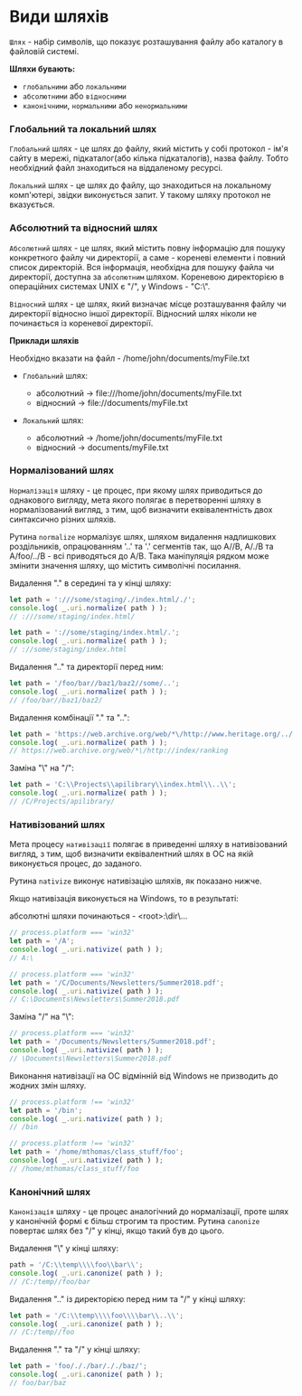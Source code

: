 # Види шляхів
`Шлях` - набір символів, що показує розташування файлу або каталогу в файловій системі.

**Шляхи бувають:**

- `глобальними` або `локальними`
- `абсолютними` або `відносними`
- `канонічними`, `нормальними` або `ненормальними`

### Глобальний та локальний шлях
`Глобальний` шлях - це шлях до файлу, який містить у собі протокол - ім'я сайту в мережі, підкаталог(або кілька підкаталогів), 
назва файлу. Тобто необхідний файл знаходиться на віддаленому ресурсі.

`Локальний` шлях - це шлях до файлу, що знаходиться на локальному комп'ютері, звідки виконується запит. У такому шляху 
протокол не вказується.

### Абсолютний та відносний шлях
`Абсолютний` шлях - це шлях, який містить повну інформацію для пошуку конкретного файлу чи директорії, а саме - кореневі
елементи і повний список директорій. Вся інформація, необхідна для пошуку файла чи директорії, доступна за `абсолютним` шляхом.
Кореневою директорією в операційних системах UNIX є "/", у Windows - "C:\\".

`Відносний` шлях - це шлях, який визначає місце розташування файлу чи директорії відносно іншої директорії.
Відносний шлях ніколи не починається із кореневої директорії.

**Приклади шляхів**

Необхідно вказати на файл - /home/john/documents/myFile.txt

- `Глобальний` шлях:
  - абсолютний -> file:///home/john/documents/myFile.txt
  - відносний -> file://documents/myFile.txt

- `Локальний` шлях:
  - абсолютний -> /home/john/documents/myFile.txt
  - відносний -> documents/myFile.txt

<!--  -->

### Нормалізований шлях

`Нормалізація` шляху - це процес, при якому шлях приводиться до однакового вигляду, мета якого полягає в перетворенні
шляху в нормалізований вигляд, з тим, щоб визначити еквівалентність двох синтаксично різних шляхів.

Рутина `normalize` нормалізує шлях, шляхом видалення надлишкових роздільників, опрацюванням '..' та '.' сегментів так,
що A//B, A/./B та A/foo/../B - всі приводяться до A/B. Така маніпуляція рядком може змінити значення шляху, 
що містить символічні посилання.

Видалення "." в середині та у кінці шляху:
```js
let path = ':///some/staging/./index.html/./';
console.log( _.uri.normalize( path ) ); 
// :///some/staging/index.html/
```

```js
let path = '://some/staging/index.html/.';
console.log( _.uri.normalize( path ) ); 
// ://some/staging/index.html
```
Видалення ".." та директорії перед ним:
```js
let path = '/foo/bar//baz1/baz2//some/..';
console.log( _.uri.normalize( path ) ); 
// /foo/bar//baz1/baz2/
```
Видалення комбінації "." та "..":
```js
let path = 'https://web.archive.org/web/*\/http://www.heritage.org/.././index/ranking/./.';
console.log( _.uri.normalize( path ) ); 
// https://web.archive.org/web/*\/http://index/ranking
```
Заміна "\\" на "/":
```js
let path = 'C:\\Projects\\apilibrary\\index.html\\..\\';
console.log( _.uri.normalize( path ) ); 
// /C/Projects/apilibrary/
```

### Нативізований шлях

Мета процесу `нативізації` полягає в приведенні шляху в нативізований вигляд, з тим, щоб 
визначити еквівалентний шлях в ОС на якій виконується процес, до заданого.

Рутина `nativize` виконує нативізацію шляхів, як показано нижче.

Якщо нативізація виконується на Windows, то в результаті:

абсолютні шляхи починаються - <root\>:\\dir\\...
```js
// process.platform === 'win32'
let path = '/A';
console.log( _.uri.nativize( path ) ); 
// A:\
```
```js
// process.platform === 'win32'
let path = '/C/Documents/Newsletters/Summer2018.pdf';
console.log( _.uri.nativize( path ) ); 
// C:\Documents\Newsletters\Summer2018.pdf
```
Заміна "/" на "\\":
```js
// process.platform === 'win32'
let path = '/Documents/Newsletters/Summer2018.pdf';
console.log( _.uri.nativize( path ) ); 
// \Documents\Newsletters\Summer2018.pdf
```
Виконання нативізації на ОС відмінній від Windows не призводить до жодних змін шляху.
```js
// process.platform !== 'win32'
let path = '/bin';
console.log( _.uri.nativize( path ) ); 
// /bin
```

```js
// process.platform !== 'win32'
let path = '/home/mthomas/class_stuff/foo';
console.log( _.uri.nativize( path ) ); 
// /home/mthomas/class_stuff/foo
```

### Канонічний шлях

`Канонізація` шляху - це процес аналогічний до нормалізації, проте шлях у канонічній формі є більш строгим та простим.
Рутина `canonize` повертає шлях без "/" у кінці, якщо такий був до цього.

Видалення "\\" у кінці шляху:
```js
path = '/C:\\temp\\\\foo\\bar\\';
console.log( _.uri.canonize( path ) ); 
// /C:/temp//foo/bar
```
Видалення ".." із директорією перед ним та "/" у кінці шляху:
```js
let path = '/C:\\temp\\\\foo\\\\bar\\..\\';
console.log( _.uri.canonize( path ) ); 
// /C:/temp//foo
```
Видалення "." та "/" у кінці шляху:
```js
let path = 'foo/././bar/././baz/';
console.log( _.uri.canonize( path ) ); 
// foo/bar/baz
```
